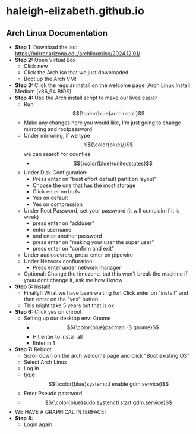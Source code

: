 # haleigh-elizabeth.github.io
Arch Linux Documentation
---
* **Step 1:** Download the iso: https://mirror.arizona.edu/archlinux/iso/2024.12.01/
* **Step 2:** Open Virtual Box
   * Click new
   * Click the Arch iso that we just downloaded
   * Boot up the Arch VM!
* **Step 3:** Click the regular install on the welcome page (Arch Linux Install Medium (x86_64 BIOS)
* **Step 4:** Use the Arch install script to make our lives easier
   * Run: $${\color{blue}archinstall}$$
   * Make any changes here you would like, I'm just going to change mirroring and rootpassword'
   * Under mirroring, if we type $${\color{blue}/}$$ we can search for counties
       *  $${\color{blue}/unitedstates}$$
   * Under Disk Configuration:
       * Press enter on "best effort default partition layout"
       * Choose the one that has the most storage
       * Click enter on btrfs
       * Yes on default
       * Yes on compression
   * Under Root Password, set your password (it will complain if it is weak)
       * press enter on "adduser"
       * enter username
       * and enter another password
       * press enter on "making your user the super user"
       * press enter on "confirm and exit"
   * Under audiosevrers, press enter on pipewire
   * Under Network confiuration:
       * Press enter under network manager
   * Optional: Change the timezone, but this won't break the machine if youu dont change it, ask me how I know
* **Step 5:** Install!
   * Finally!! What we have been waiting for! Click enter on "install" and then enter on the "yes" button
   * This might take 5 years but that is ok
* **Step 6:** Click yes on chroot
   * Setting up our desktop env: Gnome
       * $${\color{blue}pacman -S gnome}$$
       * Hit enter to install all
       * Enter in 1
* **Step 7:** Reboot
   * Scroll down on the arch welcome page and click "Boot existing OS"
   * Select Arch Linux
   * Log in
   * type $${\color{blue}systemctl enable gdm.service}$$
   * Enter Pseudo password
   * $${\color{blue}sudo systenctl start gdm.service}$$
* WE HAVE A GRAPHICAL INTERFACE!
* **Step 8:**
   * Login again
